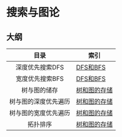 # 搜索与图论

## 大纲

|         目录         | 索引                            |
| :------------------: | ------------------------------- |
|   深度优先搜索DFS    | [DFS和BFS](DFS和BFS.md)         |
|   宽度优先搜索BFS    | [DFS和BFS](DFS和BFS.md)         |
|     树与图的储存     | [树和图的存储](树和图的存储.md) |
| 树与图的深度优先遍历 | [树和图的存储](树和图的存储.md) |
| 树与图的宽度优先遍历 | [树和图的存储](树和图的存储.md) |
|       拓扑排序       | [树和图的存储](树和图的存储.md) |

